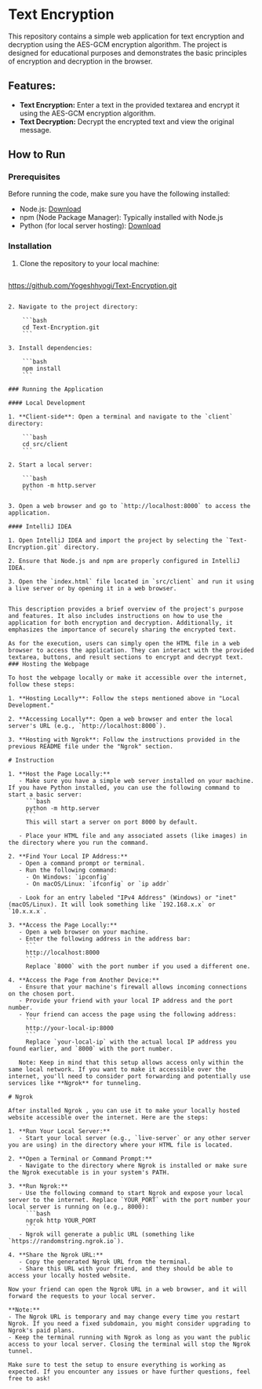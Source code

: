 # Text Encryption

This repository contains a simple web application for text encryption and decryption using the AES-GCM encryption algorithm. The project is designed for educational purposes and demonstrates the basic principles of encryption and decryption in the browser.

## Features:

- **Text Encryption:** Enter a text in the provided textarea and encrypt it using the AES-GCM encryption algorithm.
- **Text Decryption:** Decrypt the encrypted text and view the original message.

## How to Run

### Prerequisites

Before running the code, make sure you have the following installed:

- Node.js: [Download](https://nodejs.org/)
- npm (Node Package Manager): Typically installed with Node.js
- Python (for local server hosting): [Download](https://www.python.org/)

### Installation

1. Clone the repository to your local machine:

    ```bash[
https://github.com/Yogeshhyogi/Text-Encryption.git
```

2. Navigate to the project directory:

    ```bash
    cd Text-Encryption.git
    ```

3. Install dependencies:

    ```bash
    npm install
    ```

### Running the Application

#### Local Development

1. **Client-side**: Open a terminal and navigate to the `client` directory:

    ```bash
    cd src/client
    ```

2. Start a local server:

    ```bash
    python -m http.server
    ```

3. Open a web browser and go to `http://localhost:8000` to access the application.

#### IntelliJ IDEA

1. Open IntelliJ IDEA and import the project by selecting the `Text-Encryption.git` directory.

2. Ensure that Node.js and npm are properly configured in IntelliJ IDEA.

3. Open the `index.html` file located in `src/client` and run it using a live server or by opening it in a web browser.


This description provides a brief overview of the project's purpose and features. It also includes instructions on how to use the application for both encryption and decryption. Additionally, it emphasizes the importance of securely sharing the encrypted text.

As for the execution, users can simply open the HTML file in a web browser to access the application. They can interact with the provided textarea, buttons, and result sections to encrypt and decrypt text.
### Hosting the Webpage

To host the webpage locally or make it accessible over the internet, follow these steps:

1. **Hosting Locally**: Follow the steps mentioned above in "Local Development."

2. **Accessing Locally**: Open a web browser and enter the local server's URL (e.g., `http://localhost:8000`).

3. **Hosting with Ngrok**: Follow the instructions provided in the previous README file under the "Ngrok" section.

# Instruction

1. **Host the Page Locally:**
   - Make sure you have a simple web server installed on your machine. If you have Python installed, you can use the following command to start a basic server:
     ```bash
     python -m http.server
     ```
     This will start a server on port 8000 by default.

   - Place your HTML file and any associated assets (like images) in the directory where you run the command.

2. **Find Your Local IP Address:**
   - Open a command prompt or terminal.
   - Run the following command:
     - On Windows: `ipconfig`
     - On macOS/Linux: `ifconfig` or `ip addr`

   - Look for an entry labeled "IPv4 Address" (Windows) or "inet" (macOS/Linux). It will look something like `192.168.x.x` or `10.x.x.x`.

3. **Access the Page Locally:**
   - Open a web browser on your machine.
   - Enter the following address in the address bar:
     ```
     http://localhost:8000
     ```
     Replace `8000` with the port number if you used a different one.

4. **Access the Page from Another Device:**
   - Ensure that your machine's firewall allows incoming connections on the chosen port.
   - Provide your friend with your local IP address and the port number.
   - Your friend can access the page using the following address:
     ```
     http://your-local-ip:8000
     ```
     Replace `your-local-ip` with the actual local IP address you found earlier, and `8000` with the port number.

   Note: Keep in mind that this setup allows access only within the same local network. If you want to make it accessible over the internet, you'll need to consider port forwarding and potentially use services like **Ngrok** for tunneling.

# Ngrok

After installed Ngrok , you can use it to make your locally hosted website accessible over the internet. Here are the steps:

1. **Run Your Local Server:**
   - Start your local server (e.g., `live-server` or any other server you are using) in the directory where your HTML file is located.

2. **Open a Terminal or Command Prompt:**
   - Navigate to the directory where Ngrok is installed or make sure the Ngrok executable is in your system's PATH.

3. **Run Ngrok:**
   - Use the following command to start Ngrok and expose your local server to the internet. Replace `YOUR_PORT` with the port number your local server is running on (e.g., 8000):
     ```bash
     ngrok http YOUR_PORT
     ```
   - Ngrok will generate a public URL (something like `https://randomstring.ngrok.io`).

4. **Share the Ngrok URL:**
   - Copy the generated Ngrok URL from the terminal.
   - Share this URL with your friend, and they should be able to access your locally hosted website.

Now your friend can open the Ngrok URL in a web browser, and it will forward the requests to your local server.

**Note:**
- The Ngrok URL is temporary and may change every time you restart Ngrok. If you need a fixed subdomain, you might consider upgrading to Ngrok's paid plans.
- Keep the terminal running with Ngrok as long as you want the public access to your local server. Closing the terminal will stop the Ngrok tunnel.

Make sure to test the setup to ensure everything is working as expected. If you encounter any issues or have further questions, feel free to ask!
